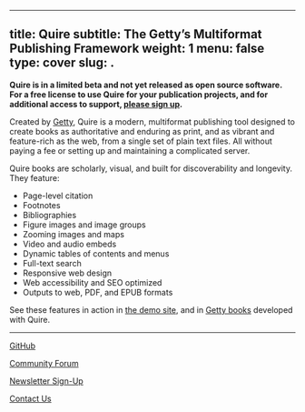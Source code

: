 
---
title: Quire
subtitle: The Getty’s Multiformat Publishing Framework
weight: 1
menu: false
type: cover
slug: .
---

**Quire is in a limited beta and not yet released as open source software. For a free license to use Quire for your publication projects, and for additional access to support, [please sign up](https://docs.google.com/forms/d/e/1FAIpQLScKOJEq9ivhwizmdazjuhxBII-s-5SUsnerWmyF8VteeeRBhA/viewform).**

Created by [Getty](https://www.getty.edu/), Quire is a modern, multiformat publishing tool designed to create books as authoritative and enduring as print, and as vibrant and feature-rich as the web, from a single set of plain text files. All without paying a fee or setting up and maintaining a complicated server.

Quire books are scholarly, visual, and built for discoverability and longevity. They feature:

- Page-level citation
- Footnotes
- Bibliographies
- Figure images and image groups
- Zooming images and maps
- Video and audio embeds
- Dynamic tables of contents and menus
- Full-text search
- Responsive web design
- Web accessibility and SEO optimized
- Outputs to web, PDF, and EPUB formats

See these features in action in [the demo site](https://thegetty.github.io/quire-starter/), and in [Getty books](https://www.getty.edu/publications/digital/digitalpubs.html) developed with Quire.

---

[GitHub](https://github.com/thegetty/quire)

[Community Forum](https://github.com/thegetty/quire/discussions)

[Newsletter Sign-Up](https://newsletters.getty.edu/h/t/3482055B10CD0F24)

[Contact Us](mailto:quire@getty.edu)
